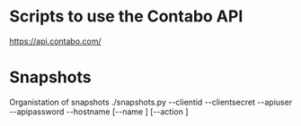 # Scripts to use the Contabo API
https://api.contabo.com/

# Snapshots
Organistation of snapshots
    ./snapshots.py --clientid <CLIENTID> --clientsecret <CLIENTSECRET> --apiuser <APIUSER> --apipassword <APIPASSWORD> --hostname <HOSTNAME> [--name <NAMEofSnapshot>] [--action <ACTION>]
